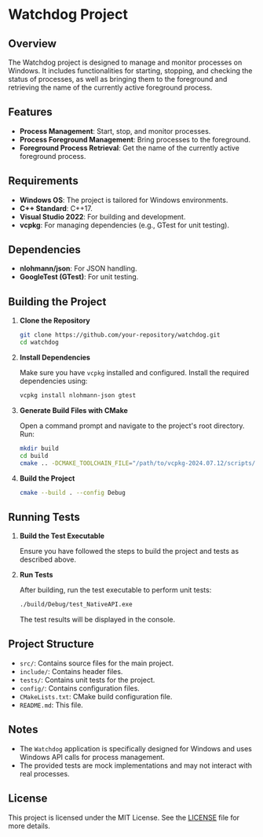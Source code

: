 # Watchdog Project

## Overview

The Watchdog project is designed to manage and monitor processes on Windows. It includes functionalities for starting, stopping, and checking the status of processes, as well as bringing them to the foreground and retrieving the name of the currently active foreground process.

## Features

- **Process Management**: Start, stop, and monitor processes.
- **Process Foreground Management**: Bring processes to the foreground.
- **Foreground Process Retrieval**: Get the name of the currently active foreground process.

## Requirements

- **Windows OS**: The project is tailored for Windows environments.
- **C++ Standard**: C++17.
- **Visual Studio 2022**: For building and development.
- **vcpkg**: For managing dependencies (e.g., GTest for unit testing).

## Dependencies

- **nlohmann/json**: For JSON handling.
- **GoogleTest (GTest)**: For unit testing.

## Building the Project

1. **Clone the Repository**

   ```bash
   git clone https://github.com/your-repository/watchdog.git
   cd watchdog
   ```

2. **Install Dependencies**

   Make sure you have `vcpkg` installed and configured. Install the required dependencies using:

   ```bash
   vcpkg install nlohmann-json gtest
   ```

3. **Generate Build Files with CMake**

   Open a command prompt and navigate to the project's root directory. Run:

   ```bash
   mkdir build
   cd build
   cmake .. -DCMAKE_TOOLCHAIN_FILE="/path/to/vcpkg-2024.07.12/scripts/buildsystems/vcpkg.cmake" -DGTest_DIR="/path/to/vcpkg-2024.07.12/installed/x64-windows/share/gtest
   ```

4. **Build the Project**

   ```bash
   cmake --build . --config Debug
   ```

## Running Tests

1. **Build the Test Executable**

   Ensure you have followed the steps to build the project and tests as described above.

2. **Run Tests**

   After building, run the test executable to perform unit tests:

   ```bash
   ./build/Debug/test_NativeAPI.exe
   ```

   The test results will be displayed in the console.

## Project Structure

- `src/`: Contains source files for the main project.
- `include/`: Contains header files.
- `tests/`: Contains unit tests for the project.
- `config/`: Contains configuration files.
- `CMakeLists.txt`: CMake build configuration file.
- `README.md`: This file.

## Notes

- The `Watchdog` application is specifically designed for Windows and uses Windows API calls for process management.
- The provided tests are mock implementations and may not interact with real processes.

## License

This project is licensed under the MIT License. See the [LICENSE](LICENSE) file for more details.
